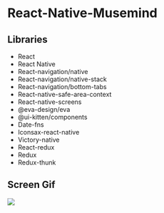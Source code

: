 # React-Native-Musemind

## Libraries

- React
- React Native
- React-navigation/native
- React-navigation/native-stack
- React-navigation/bottom-tabs
- React-native-safe-area-context
- React-native-screens
- @eva-design/eva
- @ui-kitten/components
- Date-fns
- Iconsax-react-native
- Victory-native
- React-redux
- Redux
- Redux-thunk

## Screen Gif

<img src="screen.gif" />
